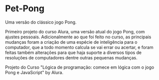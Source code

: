 # Pet-Pong
Uma versão do clássico jogo Pong. 

Primeiro projeto do curso Alura, uma versão atual do jogo Pong, com ajustes pessoais.
Adicionalmente ao que foi feito no curso, as principais mudanças foram a criação de uma espécie de inteligência para o computador, que a todo momento calcula se vai errar ou acertar, e foram feitas também alterações para que haja suporte a diversos tipos de resoluções de computadores dentre outras pequenas mudanças.

Projeto do Curso "Lógica de programação: comece em lógica com o jogo Pong e JavaScript" by Alura.
